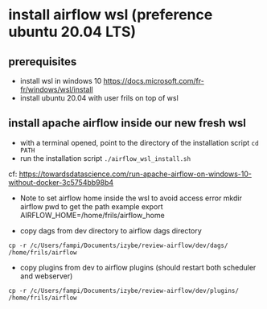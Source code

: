 # install airflow wsl (preference ubuntu 20.04 LTS)

## prerequisites

* install wsl in windows 10
  https://docs.microsoft.com/fr-fr/windows/wsl/install
* install ubuntu 20.04 with user frils on top of wsl

## install apache airflow inside our new fresh wsl

* with a terminal opened, point to the directory of the installation script
  `cd PATH`
* run the installation script
  `./airflow_wsl_install.sh`

cf: https://towardsdatascience.com/run-apache-airflow-on-windows-10-without-docker-3c5754bb98b4

* Note to set airflow home inside the wsl to avoid access error mkdir airflow pwd to get the path example export
  AIRFLOW_HOME=/home/frils/airflow_home


* copy dags from dev directory to airflow dags directory

`cp -r /c/Users/fampi/Documents/izybe/review-airflow/dev/dags/ /home/frils/airflow`

* copy plugins from dev to airflow plugins (should restart both scheduler and webserver)

`cp -r /c/Users/fampi/Documents/izybe/review-airflow/dev/plugins/ /home/frils/airflow`

